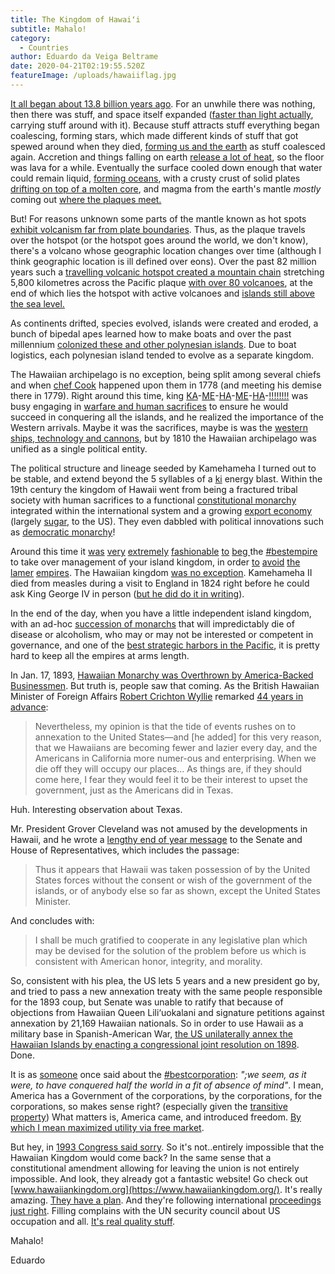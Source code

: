 ```yaml
---
title: The Kingdom of Hawaiʻi
subtitle: Mahalo!
category:
  - Countries
author: Eduardo da Veiga Beltrame
date: 2020-04-21T02:19:55.520Z
featureImage: /uploads/hawaiiflag.jpg
---
```

[It all began about 13.8 billion years ago](https://www.youtube.com/watch?v=xuCn8ux2gbs). For an unwhile there was nothing, then there was stuff, and space itself expanded ([faster than light actually](https://www.space.com/33306-how-does-the-universe-expand-faster-than-light.html), carrying stuff around with it). Because stuff attracts stuff everything began coalescing, forming stars, which made different kinds of stuff that got spewed around when they died, [forming us and the earth](https://news.nationalgeographic.com/2015/01/150128-big-bang-universe-supernova-astrophysics-health-space-ngbooktalk/) as stuff coalesced again. Accretion and things falling on earth [release a lot of heat](https://www.scientificamerican.com/article/why-is-the-earths-core-so/), so the floor was lava for a while. Eventually the surface cooled down enough that water could remain liquid, [forming oceans](https://www.youtube.com/watch?v=_1LdMWlNYS4), with a crusty crust of solid plates [drifting on top of a molten core](https://en.wikipedia.org/wiki/Plate_tectonics), and magma from the earth's mantle *mostly* coming out [where the plaques meet.](https://en.wikipedia.org/wiki/Ring_of_Fire)

But! For reasons unknown some parts of the mantle known as hot spots [exhibit volcanism far from plate boundaries](https://www.earthmagazine.org/article/question-mantle-plumes). Thus, as the plaque travels over the hotspot (or the hotspot goes around the world, we don't know), there's a volcano whose geographic location changes over time (although I think geographic location is ill defined over eons). Over the past 82 million years such a [travelling volcanic hotspot created a mountain chain](https://en.wikipedia.org/wiki/Hawaii_hotspot) stretching 5,800 kilometres across the Pacific plaque [with over 80 volcanoes](https://en.wikipedia.org/wiki/List_of_volcanoes_in_the_Hawaiian_%E2%80%93_Emperor_seamount_chain#Notes), at the end of which lies the hotspot with active volcanoes and [islands still above the sea level.](https://www.youtube.com/watch?v=bYv6V5EJAKc)

As continents drifted, species evolved, islands were created and eroded, a bunch of bipedal apes learned how to make boats and over the past millennium [colonized these and other polynesian islands](http://archive.hokulea.com/ike/moolelo/discovery_and_settlement.html). Due to boat logistics, each polynesian island tended to evolve as a separate kingdom.

The Hawaiian archipelago is no exception, being split among several chiefs and when [chef Cook](https://www.history.com/this-day-in-history/cook-discovers-hawaii) happened upon them in 1778 (and meeting his demise there in 1779). Right around this time, king [KA](https://en.wikipedia.org/wiki/Kamehameha_I)-[ME](https://en.wikipedia.org/wiki/Kamehameha_II)-[HA](https://en.wikipedia.org/wiki/Kamehameha_III)-[ME](https://en.wikipedia.org/wiki/Kamehameha_IV)-[HA](https://en.wikipedia.org/wiki/Kamehameha_V)-[!!!!!!!!](https://www.youtube.com/watch?v=qiaoSC91Ils) was busy engaging in [warfare and human sacrifices](http://www.hawaiiindependent.net/story/kamehamehas-unification) to ensure he would succeed in conquering all the islands, and he realized the importance of the Western arrivals. Maybe it was the sacrifices, maybe is was the [western ships, technology and cannons](http://warfarehistorian.blogspot.com/2013/06/the-hawaiian-wars-1782-1795-king.html), but by 1810 the Hawaiian archipelago was unified as a single political entity.

The political structure and lineage seeded by Kamehameha I turned out to be stable, and extend beyond the 5 syllables of a [ki](https://dragonball.fandom.com/wiki/Kamehameha) energy blast. Within the 19th century the kingdom of Hawaii went from being a fractured tribal society with human sacrifices to a functional [constitutional monarchy](https://en.wikipedia.org/wiki/Constitution_of_Hawaii#List_of_constitutions) integrated within the international system and a growing [export economy](https://eh.net/encyclopedia/economic-history-of-hawaii/) (largely [sugar](https://en.wikipedia.org/wiki/History_of_Hawaii#Sugar_reciprocity), to the US). They even dabbled with political innovations such as [democratic monarchy](https://en.wikipedia.org/wiki/Lunalilo)!

Around this time it [was](https://en.wikipedia.org/wiki/Rotuma#Cession_to_Britain) [very](https://en.wikipedia.org/wiki/Colony_of_Fiji) [extremely](https://en.wikipedia.org/wiki/Niue#History) [fashionable](https://en.wikipedia.org/wiki/Treaty_of_Waitangi) [to](https://en.wikipedia.org/wiki/Kingdom_of_Rarotonga) [beg ](https://books.google.com/books?id=08QPqvCdOdkC&amp;pg=PA127&amp;lpg=PA127&amp;dq=%22The+whole+of+these+islands+having+been+conquered+by+my+father,+I+have+succeeded+to+the+government+of+them,+and+beg+leave+to+place+them+all+under+the+protection+of+your+most+excellent+Majesty;+wishing+to+observe+peace+with+all+nations%22&amp;source=bl&amp;ots=p2It0GES_J&amp;sig=ACfU3U0tuvpDwunYL2g5anlClKKReaZm-w&amp;hl=en&amp;sa=X&amp;ved=2ahUKEwiFguSXkPXiAhWLq54KHTAWAokQ6AEwAHoECAIQAQ#v=onepage&amp;q=%22The%20whole%20of%20these%20islands%20having%20been%20conquered%20by%20my%20father%2C%20I%20have%20succeeded%20to%20the%20government%20of%20them%2C%20and%20beg%20leave%20to%20place%20them%20all%20under%20the%20protection%20of%20your%20most%20excellent%20Majesty%3B%20wishing%20to%20observe%20peace%20with%20all%20nations%22&amp;f=false)the [#bestempire](https://en.wikipedia.org/wiki/British_Western_Pacific_Territories) to take over management of your island kingdom, in order [to](https://en.wikipedia.org/wiki/Guam) [avoid](https://en.wikipedia.org/wiki/Marshall_Islands) [the](https://en.wikipedia.org/wiki/New_Caledonia#French_dependency) [lamer](https://en.wikipedia.org/wiki/Kingdom_of_Tahiti#Pomare_V_and_forced_abdication) [empires](https://en.wikipedia.org/wiki/American_Samoa#19th_century). The Hawaiian kingdom [was no exception](http://www.aloha.net/~mahalo/british.html). Kamehameha II died from measles during a visit to England in 1824 right before he could ask King George IV in person ([but he did do it in writing](https://books.google.com/books?id=08QPqvCdOdkC&amp;pg=PA127&amp;lpg=PA127&amp;dq=%22The+whole+of+these+islands+having+been+conquered+by+my+father,+I+have+succeeded+to+the+government+of+them,+and+beg+leave+to+place+them+all+under+the+protection+of+your+most+excellent+Majesty;+wishing+to+observe+peace+with+all+nations%22&amp;source=bl&amp;ots=p2It0GES_J&amp;sig=ACfU3U0tuvpDwunYL2g5anlClKKReaZm-w&amp;hl=en&amp;sa=X&amp;ved=2ahUKEwiFguSXkPXiAhWLq54KHTAWAokQ6AEwAHoECAIQAQ#v=onepage&amp;q=%22The%20whole%20of%20these%20islands%20having%20been%20conquered%20by%20my%20father%2C%20I%20have%20succeeded%20to%20the%20government%20of%20them%2C%20and%20beg%20leave%20to%20place%20them%20all%20under%20the%20protection%20of%20your%20most%20excellent%20Majesty%3B%20wishing%20to%20observe%20peace%20with%20all%20nations%22&amp;f=false)).

In the end of the day, when you have a little independent island kingdom, with an ad-hoc [succession of monarchs](https://en.wikipedia.org/wiki/List_of_monarchs_of_Hawaii%5C) that will impredictably die of disease or alcoholism, who may or may not be interested or competent in governance, and one of the [best strategic harbors in the Pacific](https://en.wikipedia.org/wiki/Pearl_Harbor), it is pretty hard to keep all the empires at arms length.

In Jan. 17, 1893, [Hawaiian Monarchy was Overthrown by America-Backed Businessmen](https://learning.blogs.nytimes.com/2012/01/17/jan-17-1893-hawaiian-monarchy-overthrown-by-america-backed-businessmen/). But truth is, people saw that coming. As the British Hawaiian Minister of Foreign Affairs [Robert Crichton Wyllie](https://en.wikipedia.org/wiki/Robert_Crichton_Wyllie) remarked [44 years in advance](https://books.google.com/books?id=ndDe5Un57x0C&amp;pg=PA384&amp;dq=%22my+opinion+is+that+the+tide+of+events+rushes+on+to+annexation+to+the+United+States%22&amp;hl=en&amp;sa=X&amp;ved=0ahUKEwiM4p_ItfXiAhXIr1QKHbhxAYoQ6AEILDAA#v=onepage&amp;q=%22my%20opinion%20is%20that%20the%20tide%20of%20events%20rushes%20on%20to%20annexation%20to%20the%20United%20States%22&amp;f=false):

> Nevertheless, my opinion is that the tide of events rushes on to annexation to the United States—and [he added] for this very reason, that we Hawaiians are becoming fewer and lazier every day, and the Americans in California more numer-ous and enterprising. When we die off they will occupy our places... As things are, if they should come here, I fear they would feel it to be their interest to upset the government, just as the Americans did in Texas.

Huh. Interesting observation about Texas.

Mr. President Grover Cleveland was not amused by the developments in Hawaii, and he wrote a [lengthy end of year message](http://www.let.rug.nl/usa/documents/1876-1900/president-clevelands-message-about-hawaii-december-18-1893.php) to the Senate and House of Representatives, which includes the passage:

> Thus it appears that Hawaii was taken possession of by the United States forces without the consent or wish of the government of the islands, or of anybody else so far as shown, except the United States Minister.

And concludes with:

> I shall be much gratified to cooperate in any legislative plan which may be devised for the solution of the problem before us which is consistent with American honor, integrity, and morality.

So, consistent with his plea, the US lets 5 years and a new president go by, and tried to pass a new annexation treaty with the same people responsible for the 1893 coup, but Senate was unable to ratify that because of objections from Hawaiian Queen Lili&lsquo;uokalani and signature petitions against annexation by 21,169 Hawaiian nationals. So in order to use Hawaii as a military base in Spanish-American War, [the US unilaterally annex the Hawaiian Islands by enacting a congressional joint resolution on 1898](https://www.hawaiiankingdom.org/us-occupation.shtml). Done.

It is as [someone](https://en.wikipedia.org/wiki/John_Robert_Seeley#The_Expansion_of_England_(1883)) once said about the [#bestcorporation](https://en.wikipedia.org/wiki/East_India_Company): _";we seem, as it were, to have conquered half the world in a fit of absence of mind"_. I mean, America has a Government of the corporations, by the corporations, for the corporations, so makes sense right? (especially given the [transitive property](https://www.huffpost.com/entry/corporations-are-people-a_b_5543833)) What matters is, America came, and introduced freedom. [By which I mean maximized utility via free market](https://www.google.com/search?biw=2439&amp;bih=1250&amp;tbm=isch&amp;sa=1&amp;ei=nhsKXbrQFcqU-gTUhImoAQ&amp;q=hawaii+resorts&amp;oq=hawaii+resorts&amp;gs_l=img.3..0j0i67j0l2j0i7i30l6.7248.7354..7553...0.0..0.76.141.2......0....1..gws-wiz-img.DnOIuzFIECE).

But hey, in [1993 Congress said sorry](https://en.wikipedia.org/wiki/Apology_Resolution). So it's not..entirely impossible that the Hawaiian Kingdom would come back? In the same sense that a constitutional amendment allowing for leaving the union is not entirely impossible. And look, they already got a fantastic website! Go check out [www.hawaiiankingdom.org](https://www.hawaiiankingdom.org/). It's really amazing. [They have a plan](https://www.hawaiiankingdom.org/pdf/HK_Strategic_Plan.pdf). And they're following international [proceedings just right](https://www.hawaiiankingdom.org/intl-proceedings.shtml). Filling complains with the UN security council about US occupation and all. [It's real quality stuff](http://www.angelfire.com/hi2/hawaiiansovereignty/fraudhague.html).

Mahalo!

Eduardo